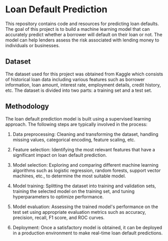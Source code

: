 # Loan Default Prediction

This repository contains code and resources for predicting loan defaults. The goal of this project is to build a machine learning model that can accurately predict whether a borrower will default on their loan or not. The model can help lenders assess the risk associated with lending money to individuals or businesses.

## Dataset

The dataset used for this project was obtained from Kaggle which consists of historical loan data including various features such as borrower information, loan amount, interest rate, employment details, credit history, etc. The dataset is divided into two parts: a training set and a test set.

## Methodology

The loan default prediction model is built using a supervised learning approach. The following steps are typically involved in the process:

1. Data preprocessing: Cleaning and transforming the dataset, handling missing values, categorical encoding, feature scaling, etc.

2. Feature selection: Identifying the most relevant features that have a significant impact on loan default prediction.

3. Model selection: Exploring and comparing different machine learning algorithms such as logistic regression, random forests, support vector machines, etc., to determine the most suitable model.

4. Model training: Splitting the dataset into training and validation sets, training the selected model on the training set, and tuning hyperparameters to optimize performance.

5. Model evaluation: Assessing the trained model's performance on the test set using appropriate evaluation metrics such as accuracy, precision, recall, F1 score, and ROC curves.

6. Deployment: Once a satisfactory model is obtained, it can be deployed in a production environment to make real-time loan default predictions.

